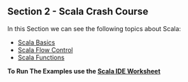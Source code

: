 Section 2 - Scala Crash Course
-----------------------

In this Section we can see the following topics about Scala:

* [Scala Basics](https://github.com/robsonoduarte/learn-spark/blob/master/apache-spark-2-with-scala/spark-with-scala-scala-crash-curse/src/main/scala/br/com/mystudies/spark/scala/ScalaBasics.sc)
* [Scala Flow Control](https://github.com/robsonoduarte/learn-spark/blob/master/apache-spark-2-with-scala/spark-with-scala-scala-crash-curse/src/main/scala/br/com/mystudies/spark/scala/ScalaFlowControl.sc)
* [Scala Functions](https://github.com/robsonoduarte/learn-spark/blob/master/apache-spark-2-with-scala/spark-with-scala-scala-crash-curse/src/main/scala/br/com/mystudies/spark/scala/ScalaFunctions.sc)

**To Run The Examples use the [Scala IDE Worksheet](https://github.com/scala-ide/scala-worksheet/wiki/Getting-Started)**
